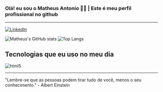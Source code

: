 ### Olá! eu sou o Matheus Antonio 🧑‍💼 | Este é meu perfil profissional no github

***

[![LinkedIn](https://img.shields.io/badge/LinkedIn-0077B5?style=for-the-badge&logo=linkedin&logoColor=white)](https://www.linkedin.com/in/matheus-ant%C3%B4nio-196b09239/)

![Matheus's GitHub stats](https://github-readme-stats.vercel.app/api?username=MatheusAntonioo&show_icons=true&theme=dark)
![Top Langs](https://github-readme-stats.vercel.app/api/top-langs/?username=MatheusAntonioo&layout=compact&theme=dark)

## Tecnologias que eu uso no meu dia

![html5](https://img.shields.io/badge/HTML5-E34F26?style=for-the-badge&logo=html5&logoColor=white)

***

"Lembre-se que as pessoas podem tirar tudo de você, menos o seu conhecimento." - Albert Einstein
